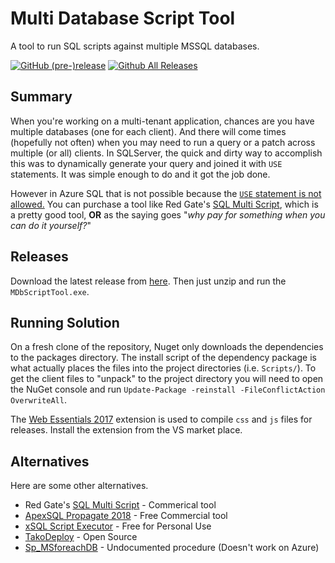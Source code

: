 # Multi Database Script Tool #

A tool to run SQL scripts against multiple MSSQL databases.


[![GitHub (pre-)release](https://img.shields.io/github/release/tokafew420/MDbScriptTool/all.svg)](https://github.com/tokafew420/MDbScriptTool/releases) [![Github All Releases](https://img.shields.io/github/downloads/tokafew420/MDbScriptTool/total.svg)](https://github.com/tokafew420/MDbScriptTool/releases)


## Summary ##

When you're working on a multi-tenant application, chances are you have multiple databases (one for each client).
And there will come times (hopefully not often) when you may need to run a query or a patch across multiple (or all)
clients. In SQLServer, the quick and dirty way to accomplish this was to dynamically generate your query and joined it
with `USE` statements. It was simple enough to do and it got the job done.

However in Azure SQL that is not possible because the [`USE` statement is not allowed.](https://docs.microsoft.com/en-us/sql/t-sql/language-elements/use-transact-sql?view=sql-server-2017#arguments)
You can purchase a tool like Red Gate's [SQL Multi Script](https://www.red-gate.com/products/dba/sql-multi-script/), which
is a pretty good tool,
**OR** as the saying goes "*why pay for something when you can do it yourself?*"


## Releases ##

Download the latest release from [here](https://github.com/tokafew420/MDbScriptTool/releases). Then just unzip and run the `MDbScriptTool.exe`.

## Running Solution ##

On a fresh clone of the repository, Nuget only downloads the dependencies to the packages
directory. The install script of the dependency package is what actually places the files into
the project directories (i.e. `Scripts/`). To get the client files to "unpack" to the project
directory you will need to open the NuGet console and run `Update-Package -reinstall -FileConflictAction OverwriteAll`.

The [Web Essentials 2017](https://marketplace.visualstudio.com/items?itemName=MadsKristensen.WebExtensionPack2017) extension is used to compile `css` and `js` files for releases. Install the extension from the VS market place.

## Alternatives ##

Here are some other alternatives.

- Red Gate's [SQL Multi Script](https://www.red-gate.com/products/dba/sql-multi-script/) - Commerical tool
- [ApexSQL Propagate 2018](https://www.apexsql.com/sql_tools_propagate.aspx) - Free Commercial tool
- [xSQL Script Executor](https://www.xsql.com/products/script_executor/) - Free for Personal Use
- [TakoDeploy](https://github.com/andreujuanc/TakoDeploy) - Open Source
- [Sp_MSforeachDB](https://dba.stackexchange.com/a/908) - Undocumented procedure (Doesn't work on Azure)
